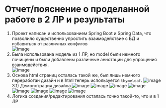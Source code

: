 # Отчет/пояснение о проделанной работе в 2 ЛР и результаты
1) Проект написан и использованием Spring Boot и Spring Data, что позволило существенно упростить взаимодействие с БД и избавиться от различных конфигов</br>
![image](https://user-images.githubusercontent.com/62326372/210731850-a9cfe99f-4764-40e7-b0a6-e021013fbfbf.png) </br>
2) Была использована модель из 1 ЛР, но model были немного почищены и были добавлены различные аннотации для упрощения взаимодействия. </br>
![image](https://user-images.githubusercontent.com/62326372/210732013-a896e1ce-a919-42d6-b88d-20cd3062e865.png) </br>
3) Основа html страниц осталась такой же, был лишь немного переработан дизайн и в html теперь используется `thymeleaf`.
![image](https://user-images.githubusercontent.com/62326372/210732396-57f6e901-fd23-4fc7-9327-fd1c2845f333.png) </br>
3.1) Демонстрация дизайна
![image](https://user-images.githubusercontent.com/62326372/210732633-3c6e6629-eeef-40a3-a007-23a7cacd84ec.png)
![image](https://user-images.githubusercontent.com/62326372/210732660-7e359a81-c5d8-4f48-b819-c3bf8f65c1ae.png)
![image](https://user-images.githubusercontent.com/62326372/210732675-61309c5a-16c2-49e7-b844-32e45a1ea52a.png)
![image](https://user-images.githubusercontent.com/62326372/210732770-9b3f3d45-4ba0-4edd-8e2a-afd774bb499a.png)
![image](https://user-images.githubusercontent.com/62326372/210732795-1b7f7bee-a4a8-45a5-acf9-ac638db9b298.png)
![image](https://user-images.githubusercontent.com/62326372/210732828-9c4b7a58-d919-44b3-8aaf-867bc4abaae2.png)
![image](https://user-images.githubusercontent.com/62326372/210732847-ec484eee-c009-4e74-8787-aa85c2c03246.png)
![image](https://user-images.githubusercontent.com/62326372/210732948-7139fd56-b204-4588-bada-389d3e827b32.png)
4) Логика создания/редактирования осталась точно такой-то, что и в 1 ЛР
